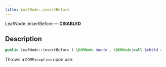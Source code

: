 ```yaml
---
title: LeafNode::insertBefore
---
```


LeafNode::insertBefore — **DISABLED**

## Description ##

```php
public LeafNode::insertBefore ( \DOMNode $node , \DOMNode|null $child = null ) : DOMException
```

Throws a `DOMException` upon use.